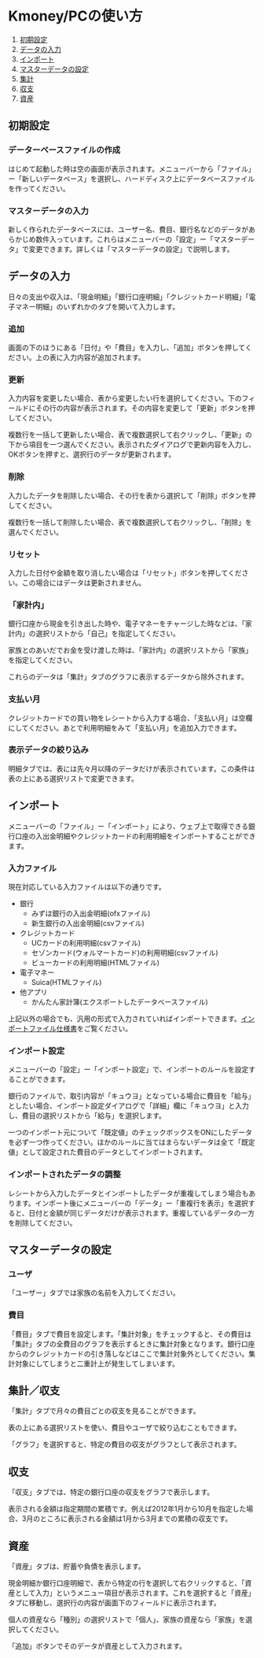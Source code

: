 
# Kmoney/PCの使い方

1. [初期設定](#init)
1. [データの入力](#input)
1. [インポート](#import)
1. [マスターデータの設定](#master)
1. [集計](#summary)
1. [収支](#balance)
1. [資産](#asset)


## <a id="init"></a>初期設定

### データーベースファイルの作成

はじめて起動した時は空の画面が表示されます。メニューバーから「ファイル」ー「新しいデータベース」を選択し、ハードディスク上にデータベースファイルを作ってください。

### マスターデータの入力

新しく作られたデータベースには、ユーザー名、費目、銀行名などのデータがあらかじめ数件入っています。これらはメニューバーの「設定」ー「マスターデータ」で変更できます。詳しくは「マスターデータの設定」で説明します。

## <a id="input"></a>データの入力

日々の支出や収入は、「現金明細」「銀行口座明細」「クレジットカード明細」「電子マネー明細」のいずれかのタブを開いて入力します。

### 追加

画面の下のほうにある「日付」や「費目」を入力し、「追加」ボタンを押してください。上の表に入力内容が追加されます。

### 更新

入力内容を変更したい場合、表から変更したい行を選択してください。下のフィールドにその行の内容が表示されます。その内容を変更して「更新」ボタンを押してください。

複数行を一括して更新したい場合、表で複数選択して右クリックし、「更新」の下から項目を一つ選んでください。表示されたダイアログで更新内容を入力し、OKボタンを押すと、選択行のデータが更新されます。

### 削除

入力したデータを削除したい場合、その行を表から選択して「削除」ボタンを押してください。

複数行を一括して削除したい場合、表で複数選択して右クリックし、「削除」を選んでください。

### リセット

入力した日付や金額を取り消したい場合は「リセット」ボタンを押してください。この場合にはデータは更新されません。

### 「家計内」

銀行口座から現金を引き出した時や、電子マネーをチャージした時などは、「家計内」の選択リストから「自己」を指定してください。

家族とのあいだでお金を受け渡した時は、「家計内」の選択リストから「家族」を指定してください。

これらのデータは「集計」タブのグラフに表示するデータから除外されます。

### 支払い月

クレジットカードでの買い物をレシートから入力する場合、「支払い月」は空欄にしてください。あとで利用明細をみて「支払い月」を追加入力できます。

### 表示データの絞り込み

明細タブでは、表には先々月以降のデータだけが表示されています。この条件は表の上にある選択リストで変更できます。


## <a id="import"></a>インポート

メニューバーの「ファイル」ー「インポート」により、ウェブ上で取得できる銀行口座の入出金明細やクレジットカードの利用明細をインポートすることができます。

### 入力ファイル

現在対応している入力ファイルは以下の通りです。

* 銀行
    * みずほ銀行の入出金明細(ofxファイル)
    * 新生銀行の入出金明細(csvファイル)
* クレジットカード
    * UCカードの利用明細(csvファイル)
    * セゾンカード(ウォルマートカード)の利用明細(csvファイル)
    * ビューカードの利用明細(HTMLファイル)
* 電子マネー
    * Suica(HTMLファイル)
* 他アプリ
    * かんたん家計簿(エクスポートしたデータベースファイル)

上記以外の場合でも、汎用の形式で入力されていればインポートできます。[インポートファイル仕様書](https://github.com/kazhik/Kmoney/wiki/%E3%82%A4%E3%83%B3%E3%83%9D%E3%83%BC%E3%83%88%E3%83%95%E3%82%A1%E3%82%A4%E3%83%AB%E4%BB%95%E6%A7%98%E6%9B%B8)をご覧ください。

### インポート設定

メニューバーの「設定」ー「インポート設定」で、インポートのルールを設定することができます。

銀行のファイルで、取引内容が「キュウヨ」となっている場合に費目を「給与」としたい場合、インポート設定ダイアログで「詳細」欄に「キュウヨ」と入力し、費目の選択リストから「給与」を選択します。

一つのインポート元について「既定値」のチェックボックスをONにしたデータを必ず一つ作ってください。ほかのルールに当てはまらないデータは全て「既定値」として設定された費目のデータとしてインポートされます。

### インポートされたデータの調整

レシートから入力したデータとインポートしたデータが重複してしまう場合もあります。インポート後にメニューバーの「データ」ー「重複行を表示」を選択すると、日付と金額が同じデータだけが表示されます。重複しているデータの一方を削除してください。

## <a id="master"></a>マスターデータの設定

### ユーザ

「ユーザー」タブでは家族の名前を入力してください。

### 費目

「費目」タブで費目を設定します。「集計対象」をチェックすると、その費目は「集計」タブの全費目のグラフを表示するときに集計対象となります。銀行口座からのクレジットカードの引き落しなどはここで集計対象外としてください。集計対象にしてしまうと二重計上が発生してしまいます。



## <a id="summary"></a>集計／収支

「集計」タブで月々の費目ごとの収支を見ることができます。

表の上にある選択リストを使い、費目やユーザで絞り込むこともできます。

「グラフ」を選択すると、特定の費目の収支がグラフとして表示されます。

## <a id="balance"></a>収支

「収支」タブでは、特定の銀行口座の収支をグラフで表示します。

表示される金額は指定期間の累積です。例えば2012年1月から10月を指定した場合、3月のところに表示される金額は1月から3月までの累積の収支です。

## <a id="asset"></a>資産

「資産」タブは、貯蓄や負債を表示します。

現金明細か銀行口座明細で、表から特定の行を選択して右クリックすると、「資産として入力」というメニュー項目が表示されます。これを選択すると「資産」タブに移動し、選択行の内容が画面下のフィールドに表示されます。

個人の資産なら「種別」の選択リストで「個人」、家族の資産なら「家族」を選択してください。

「追加」ボタンでそのデータが資産として入力されます。



